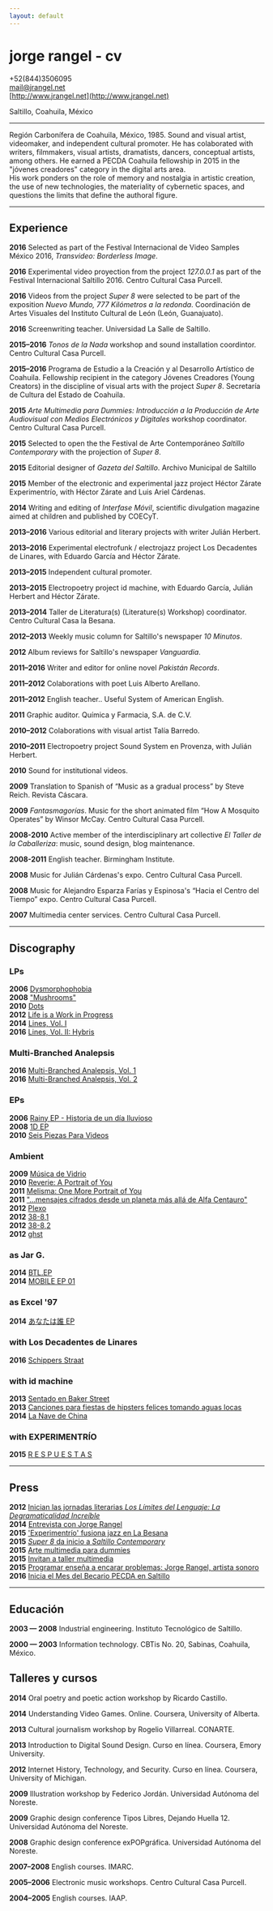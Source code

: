 ```yaml
---
layout: default
---
```


# jorge rangel - cv

+52(844)3506095  
[mail@jrangel.net](mail@jrangel.net)  
[http://www.jrangel.net](http://www.jrangel.net)

Saltillo, Coahuila, México

---

Región Carbonífera de Coahuila, México, 1985. Sound and visual artist, videomaker, and independent cultural promoter. He has colaborated with writers, filmmakers, visual artists, dramatists, dancers, conceptual artists, among others. He earned a PECDA Coahuila fellowship in 2015 in the "jóvenes creadores" category in the digital arts area.  
His work ponders on the role of memory and nostalgia in artistic creation, the use of new technologies, the materiality of cybernetic spaces, and questions the limits that define the authoral figure.

---

## Experience

**2016** Selected as part of the Festival Internacional de Video Samples México 2016, *Transvideo: Borderless Image*.

**2016** Experimental video proyection from the project *127.0.0.1* as part of the Festival Internacional Saltillo 2016. Centro Cultural Casa Purcell.

**2016** Videos from the project *Super 8* were selected to be part of the exposition *Nuevo Mundo, 777 Kilómetros a la redonda*. Coordinación de Artes Visuales del Instituto Cultural de León (León, Guanajuato).

**2016** Screenwriting teacher. Universidad La Salle de Saltillo.

**2015–2016** *Tonos de la Nada* workshop and sound installation coordintor. Centro Cultural Casa Purcell.

**2015–2016** Programa de Estudio a la Creación y al Desarrollo Artístico de Coahuila. Fellowship recipient in the category Jóvenes Creadores (Young Creators) in the discipline of visual arts with the project *Super 8*. Secretaría de Cultura del Estado de Coahuila.

**2015** *Arte Multimedia para Dummies: Introducción a la Producción de Arte Audiovisual con Medios Electrónicos y Digitales* workshop coordinator. Centro Cultural Casa Purcell.

**2015** Selected to open the the Festival de Arte Contemporáneo *Saltillo Contemporary* with the projection of *Super 8*.

**2015** Editorial designer of *Gazeta del Saltillo*. Archivo Municipal de Saltillo

**2015** Member of the electronic and experimental jazz project Héctor Zárate Experimentrío, with Héctor Zárate and Luis Ariel Cárdenas.

**2014** Writing and editing of *Interfase Móvil*, scientific divulgation magazine aimed at children and published by COECyT.

**2013–2016** Various editorial and literary projects with writer Julián Herbert.

**2013–2016** Experimental electrofunk / electrojazz project Los Decadentes de Linares, with Eduardo García and Héctor Zárate.

**2013–2015** Independent cultural promoter.

**2013–2015** Electropoetry project id machine, with Eduardo García, Julián Herbert and Héctor Zárate.

**2013–2014** Taller de Literatura(s) (Literature(s) Workshop) coordinator. Centro Cultural Casa la Besana.

**2012–2013** Weekly music column for Saltillo's newspaper *10 Minutos*.

**2012** Album reviews for Saltillo's newspaper *Vanguardia*.

**2011–2016** Writer and editor for online novel *Pakistán Records*.

**2011–2012** Colaborations with poet Luis Alberto Arellano.

**2011–2012** English teacher.. Useful System of American English.

**2011** Graphic auditor. Química y Farmacia, S.A. de C.V.

**2010–2012** Colaborations with visual artist Talía Barredo.

**2010–2011** Electropoetry project Sound System en Provenza, with Julián Herbert.

**2010** Sound for institutional videos.

**2009** Translation to Spanish of “Music as a gradual process” by Steve Reich. Revista Cáscara.

**2009** *Fantasmagorías*. Music for the short animated film “How A Mosquito Operates” by Winsor McCay. Centro Cultural Casa Purcell.

**2008-2010** Active member of the interdisciplinary art collective *El Taller de la Caballeriza*: music, sound design, blog maintenance.

**2008-2011** English teacher. Birmingham Institute.

**2008** Music for Julián Cárdenas's expo. Centro Cultural Casa Purcell.

**2008** Music for Alejandro Esparza Farías y Espinosa's “Hacia el Centro del Tiempo” expo. Centro Cultural Casa Purcell.

**2007** Multimedia center services. Centro Cultural Casa Purcell.

---

## Discography

### LPs

**2006** [Dysmorphophobia](http://music.jrangel.net/album/dysmorphophobia)  
**2008** ["Mushrooms"](http://music.jrangel.net/album/mushrooms)  
**2010** [Dots](http://music.jrangel.net/album/dots)  
**2012** [Life is a Work in Progress](http://music.jrangel.net/album/life-is-a-work-in-progress)  
**2014** [Lines, Vol. I](http://music.jrangel.net/album/lines-vol-i)  
**2016** [Lines, Vol. II: Hybris](http://music.jrangel.net/album/lines-vol-ii-hybris)

### Multi-Branched Analepsis

**2016** [Multi-Branched Analepsis, Vol. 1](http://music.jrangel.net/album/multi-branched-analepsis-vol-1)  
**2016** [Multi​-​Branched Analepsis, Vol. 2](http://music.jrangel.net/album/multi-branched-analepsis-vol-2)  

### EPs

**2006** [Rainy EP - Historia de un día lluvioso](http://music.jrangel.net/album/rainy-ep-historia-de-un-d-a-lluvioso)  
**2008** [1D EP](http://music.jrangel.net/album/1d-ep)  
**2010** [Seis Piezas Para Videos](http://music.jrangel.net/album/seis-piezas-para-videos)  

### Ambient

**2009** [Música de Vidrio](http://music.jrangel.net/album/m-sica-de-vidrio)  
**2010** [Reverie: A Portrait of You](http://music.jrangel.net/album/reverie-a-portrait-of-you)  
**2011** [Melisma: One More Portrait of You](http://music.jrangel.net/album/melisma-one-more-portrait-of-you)  
**2011** ["...mensajes cifrados desde un planeta más allá de Alfa Centauro"](http://music.jrangel.net/album/mensajes-cifrados-desde-un-planeta-m-s-all-de-alfa-centauro)  
**2012** [Plexo](http://music.jrangel.net/album/plexo)  
**2012** [38-8,1](http://music.jrangel.net/album/38-81)  
**2012** [38-8,2](http://music.jrangel.net/album/38-82)  
**2012** [ghst](http://music.jrangel.net/album/ghst)  

### as Jar G.

**2014** [BTL.EP](http://music.jrangel.net/album/btl-ep)  
**2014** [MOBILE EP 01](http://music.jrangel.net/album/mobile-ep-01)  

### as Excel '97

**2014** [あなたは誰 EP](http://music.jrangel.net/album/ep)  

### with Los Decadentes de Linares

**2016** [Schippers Straat](http://music.jrangel.net/album/schippers-straat)

### with id machine

**2013** [Sentado en Baker Street](https://idmachine.bandcamp.com/album/sentado-en-baker-street)  
**2013** [Canciones para fiestas de hipsters felices tomando aguas locas](https://idmachine.bandcamp.com/album/canciones-para-fiestas-de-hipsters-felices-tomando-aguas-locas)  
**2014** [La Nave de China](https://idmachine.bandcamp.com/album/la-nave-de-china)

### with EXPERIMENTRÍO

**2015** [R E S P U E S T A S](https://idmachine.bandcamp.com/album/sentado-en-baker-street)

---

## Press

**2012** [Inician las jornadas literarias *Los Límites del Lenguaje: La Degramaticalidad Increíble*](http://www.cultura.gob.mx/noticias/proyectos-culturales/19695-inician-las-jornadas-literarias-los-limites-del-lenguaje:-la-degramaticalidad-increible.html)  
**2014** [Entrevista con Jorge Rangel](http://www.eslocotidiano.com/articulo/tachas-36/entrevista-jorge-rangel/20140209064106007520.html)  
**2015** ['Experimentrío' fusiona jazz en La Besana](http://www.zocalo.com.mx/seccion/articulo/fusiona-jazz-en-la-besana-1429424635)  
**2015** [*Super 8* da inicio a *Saltillo Contemporary*](http://www.vanguardia.com.mx/articulo/super-8-da-inicio-saltillo-contemporary)  
**2015** [Arte multimedia para dummies](http://www.vanguardia.com.mx/articulo/arte-multimedia-para-dummies)  
**2015** [Invitan a taller multimedia](http://elheraldodesaltillo.mx/2015/10/26/invitan-al-taller-de-arte-multimedia/)  
**2015** [Programar enseña a encarar problemas: Jorge Rangel, artista sonoro](http://www.sinembargo.mx/03-05-2015/1330065)  
**2016** [Inicia el Mes del Becario PECDA en Saltillo](http://www.vanguardia.com.mx/articulo/inicia-el-mes-del-becario-del-pecda-en-saltillo)

---

## Educación

**2003 — 2008** Industrial engineering. Instituto Tecnológico de Saltillo.

**2000 — 2003** Information technology. CBTis No. 20, Sabinas, Coahuila, México.

## Talleres y cursos

**2014** Oral poetry and poetic action workshop by Ricardo Castillo.

**2014** Understanding Video Games. Online. Coursera, University of Alberta.

**2013** Cultural journalism workshop by Rogelio Villarreal. CONARTE.

**2013** Introduction to Digital Sound Design. Curso en línea. Coursera, Emory University.

**2012** Internet History, Technology, and Security. Curso en línea. Coursera, University of Michigan.

**2009** Illustration workshop by Federico Jordán. Universidad Autónoma del Noreste.

**2009** Graphic design conference Tipos Libres, Dejando Huella 12. Universidad Autónoma del Noreste.

**2008** Graphic design conference exPOPgráfica. Universidad Autónoma del Noreste.

**2007–2008** English courses. IMARC.

**2005–2006** Electronic music workshops. Centro Cultural Casa Purcell.

**2004–2005** English courses. IAAP.
